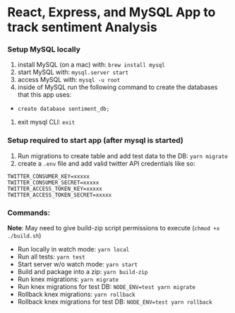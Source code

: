 # React, Express, and MySQL App to track sentiment Analysis

### Setup MySQL locally
1) install MySQL (on a mac) with: `brew install mysql`
1) start MySQL with: `mysql.server start`
1) access MySQL with: `mysql -u root`
1) inside of MySQL run the following command to create the databases that this app uses:
- `create database sentiment_db;`
1) exit mysql CLI: `exit`

### Setup required to start app (after mysql is started)
1) Run migrations to create table and add test data to the DB: `yarn migrate`
1) create a `.env` file and add valid twitter API credentials like so:
```
TWITTER_CONSUMER_KEY=xxxxx
TWITTER_CONSUMER_SECRET=xxxxx
TWITTER_ACCESS_TOKEN_KEY=xxxxx
TWITTER_ACCESS_TOKEN_SECRET=xxxxx
```

### Commands:
**Note**: May need to give build-zip script permissions to execute (`chmod +x ./build.sh`)
- Run locally in watch mode: `yarn local`
- Run all tests: `yarn test`
- Start server w/o watch mode: `yarn start`
- Build and package into a zip: `yarn build-zip`
- Run knex migrations: `yarn migrate`
- Run knex migrations for test DB: `NODE_ENV=test yarn migrate`
- Rollback knex migrations: `yarn rollback`
- Rollback knex migrations for test DB: `NODE_ENV=test yarn rollback`
